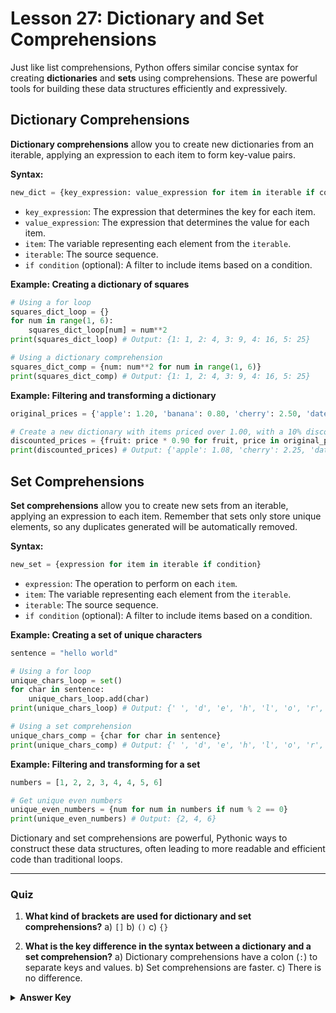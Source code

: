 # Lesson 27: Dictionary and Set Comprehensions

Just like list comprehensions, Python offers similar concise syntax for creating **dictionaries** and **sets** using comprehensions. These are powerful tools for building these data structures efficiently and expressively.

## Dictionary Comprehensions

**Dictionary comprehensions** allow you to create new dictionaries from an iterable, applying an expression to each item to form key-value pairs.

**Syntax:**

```python
new_dict = {key_expression: value_expression for item in iterable if condition}
```

*   `key_expression`: The expression that determines the key for each item.
*   `value_expression`: The expression that determines the value for each item.
*   `item`: The variable representing each element from the `iterable`.
*   `iterable`: The source sequence.
*   `if condition` (optional): A filter to include items based on a condition.

**Example: Creating a dictionary of squares**

```python
# Using a for loop
squares_dict_loop = {}
for num in range(1, 6):
    squares_dict_loop[num] = num**2
print(squares_dict_loop) # Output: {1: 1, 2: 4, 3: 9, 4: 16, 5: 25}

# Using a dictionary comprehension
squares_dict_comp = {num: num**2 for num in range(1, 6)}
print(squares_dict_comp) # Output: {1: 1, 2: 4, 3: 9, 4: 16, 5: 25}
```

**Example: Filtering and transforming a dictionary**

```python
original_prices = {'apple': 1.20, 'banana': 0.80, 'cherry': 2.50, 'date': 1.50}

# Create a new dictionary with items priced over 1.00, with a 10% discount
discounted_prices = {fruit: price * 0.90 for fruit, price in original_prices.items() if price > 1.00}
print(discounted_prices) # Output: {'apple': 1.08, 'cherry': 2.25, 'date': 1.35}
```

## Set Comprehensions

**Set comprehensions** allow you to create new sets from an iterable, applying an expression to each item. Remember that sets only store unique elements, so any duplicates generated will be automatically removed.

**Syntax:**

```python
new_set = {expression for item in iterable if condition}
```

*   `expression`: The operation to perform on each `item`.
*   `item`: The variable representing each element from the `iterable`.
*   `iterable`: The source sequence.
*   `if condition` (optional): A filter to include items based on a condition.

**Example: Creating a set of unique characters**

```python
sentence = "hello world"

# Using a for loop
unique_chars_loop = set()
for char in sentence:
    unique_chars_loop.add(char)
print(unique_chars_loop) # Output: {' ', 'd', 'e', 'h', 'l', 'o', 'r', 'w'}

# Using a set comprehension
unique_chars_comp = {char for char in sentence}
print(unique_chars_comp) # Output: {' ', 'd', 'e', 'h', 'l', 'o', 'r', 'w'}
```

**Example: Filtering and transforming for a set**

```python
numbers = [1, 2, 2, 3, 4, 4, 5, 6]

# Get unique even numbers
unique_even_numbers = {num for num in numbers if num % 2 == 0}
print(unique_even_numbers) # Output: {2, 4, 6}
```

Dictionary and set comprehensions are powerful, Pythonic ways to construct these data structures, often leading to more readable and efficient code than traditional loops.

--- 

### Quiz

1.  **What kind of brackets are used for dictionary and set comprehensions?**
    a) `[]`
    b) `()`
    c) `{}`

2.  **What is the key difference in the syntax between a dictionary and a set comprehension?**
    a) Dictionary comprehensions have a colon (`:`) to separate keys and values.
    b) Set comprehensions are faster.
    c) There is no difference.

<details>
  <summary><b>Answer Key</b></summary>
  1. c
  2. a
</details>